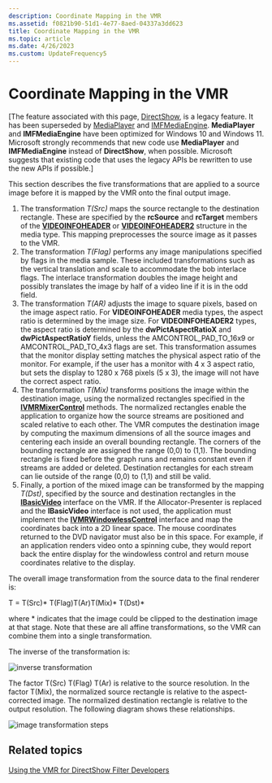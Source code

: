```yaml
---
description: Coordinate Mapping in the VMR
ms.assetid: f0821b90-51d1-4e77-8aed-04337a3dd623
title: Coordinate Mapping in the VMR
ms.topic: article
ms.date: 4/26/2023
ms.custom: UpdateFrequency5
---
```


# Coordinate Mapping in the VMR

\[The feature associated with this page, [DirectShow](/windows/win32/directshow/directshow), is a legacy feature. It has been superseded by [MediaPlayer](/uwp/api/Windows.Media.Playback.MediaPlayer) and [IMFMediaEngine](/windows/win32/api/mfmediaengine/nn-mfmediaengine-imfmediaengine). **MediaPlayer** and **IMFMediaEngine** have been optimized for Windows 10 and Windows 11. Microsoft strongly recommends that new code use **MediaPlayer** and **IMFMediaEngine** instead of **DirectShow**, when possible. Microsoft suggests that existing code that uses the legacy APIs be rewritten to use the new APIs if possible.\]

This section describes the five transformations that are applied to a source image before it is mapped by the VMR onto the final output image.

1.  The transformation *T(Src)* maps the source rectangle to the destination rectangle. These are specified by the **rcSource** and **rcTarget** members of the [**VIDEOINFOHEADER**](/previous-versions/windows/desktop/api/amvideo/ns-amvideo-videoinfoheader) or [**VIDEOINFOHEADER2**](/previous-versions/windows/desktop/api/dvdmedia/ns-dvdmedia-videoinfoheader2) structure in the media type. This mapping preprocesses the source image as it passes to the VMR.
2.  The transformation *T(Flag)* performs any image manipulations specified by flags in the media sample. These included transformations such as the vertical translation and scale to accommodate the bob interlace flags. The interlace transformation doubles the image height and possibly translates the image by half of a video line if it is in the odd field.
3.  The transformation *T(AR)* adjusts the image to square pixels, based on the image aspect ratio. For **VIDEOINFOHEADER** media types, the aspect ratio is determined by the image size. For **VIDEOINFOHEADER2** types, the aspect ratio is determined by the **dwPictAspectRatioX** and **dwPictAspectRatioY** fields, unless the AMCONTROL\_PAD\_TO\_16x9 or AMCONTROL\_PAD\_TO\_4x3 flags are set. This transformation assumes that the monitor display setting matches the physical aspect ratio of the monitor. For example, if the user has a monitor with 4 x 3 aspect ratio, but sets the display to 1280 x 768 pixels (5 x 3), the image will not have the correct aspect ratio.
4.  The transformation *T(Mix)* transforms positions the image within the destination image, using the normalized rectangles specified in the [**IVMRMixerControl**](/windows/desktop/api/Strmif/nn-strmif-ivmrmixercontrol) methods. The normalized rectangles enable the application to organize how the source streams are positioned and scaled relative to each other. The VMR computes the destination image by computing the maximum dimensions of all the source images and centering each inside an overall bounding rectangle. The corners of the bounding rectangle are assigned the range (0,0) to (1,1). The bounding rectangle is fixed before the graph runs and remains constant even if streams are added or deleted. Destination rectangles for each stream can lie outside of the range (0,0) to (1,1) and still be valid.
5.  Finally, a portion of the mixed image can be transformed by the mapping *T(Dst)*, specified by the source and destination rectangles in the [**IBasicVideo**](/windows/desktop/api/Control/nn-control-ibasicvideo) interface on the VMR. If the Allocator-Presenter is replaced and the **IBasicVideo** interface is not used, the application must implement the [**IVMRWindowlessControl**](/windows/desktop/api/Strmif/nn-strmif-ivmrwindowlesscontrol) interface and map the coordinates back into a 2D linear space. The mouse coordinates returned to the DVD navigator must also be in this space. For example, if an application renders video onto a spinning cube, they would report back the entire display for the windowless control and return mouse coordinates relative to the display.

The overall image transformation from the source data to the final renderer is:

T = T(Src)\* T(Flag)T(Ar)T(Mix)\* T(Dst)\*

where \* indicates that the image could be clipped to the destination image at that stage. Note that these are all affine transformations, so the VMR can combine them into a single transformation.

The inverse of the transformation is:

![inverse transformation](images/vmrmapping-t-1.png)

The factor T(Src) T(Flag) T(Ar) is relative to the source resolution. In the factor T(Mix), the normalized source rectangle is relative to the aspect-corrected image. The normalized destination rectangle is relative to the output resolution. The following diagram shows these relationships.

![image transformation steps](images/vmrmapping-transform-steps.png)

## Related topics

<dl> <dt>

[Using the VMR for DirectShow Filter Developers](using-the-vmr-for-directshow-filter-developers.md)
</dt> </dl>

 

 



